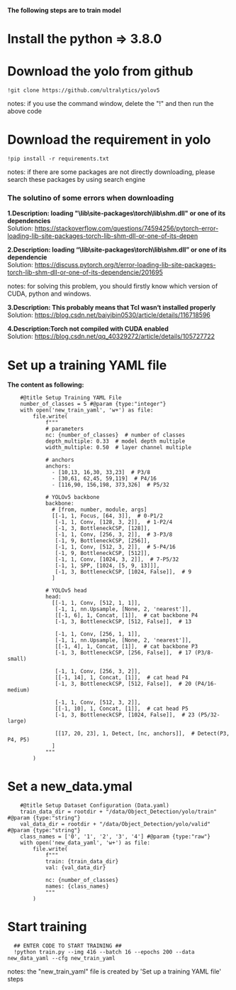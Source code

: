 **The following steps are to train model** 
# Install the python => 3.8.0
# Download the yolo from github  
    !git clone https://github.com/ultralytics/yolov5  
notes: if you use the command window, delete the "!" and then run the above code  
# Download the requirement in yolo  
    !pip install -r requirements.txt  
notes: if there are some packages are not directly downloading, please search these packages by using search engine  
### The solutino of some errors when downloading  
**1.Description:  loading "\lib\site-packages\torch\lib\shm.dll" or one of its dependencies**  
    Solution: https://stackoverflow.com/questions/74594256/pytorch-error-loading-lib-site-packages-torch-lib-shm-dll-or-one-of-its-depen  

        
**2.Description: loading “\lib\site-packages\torch\lib\shm.dll” or one of its dependencie**  
    Solution: https://discuss.pytorch.org/t/error-loading-lib-site-packages-torch-lib-shm-dll-or-one-of-its-dependencie/201695  

  notes: for solving this problem, you should firstly know which version of CUDA, python and windows.  
  
**3.Description: This probably means that Tcl wasn‘t installed properly**  
    Solution: https://blog.csdn.net/baiyibin0530/article/details/116718596  
    
**4.Description:Torch not compiled with CUDA enabled**  
    Solution: https://blog.csdn.net/qq_40329272/article/details/105727722
  
  
#  Set up a training YAML file  
**The content as following:**  

        #@title Setup Training YAML File
        number_of_classes = 5 #@param {type:"integer"}
        with open('new_train_yaml', 'w+') as file:
            file.write(
                f"""
                # parameters
                nc: {number_of_classes}  # number of classes
                depth_multiple: 0.33  # model depth multiple
                width_multiple: 0.50  # layer channel multiple

                # anchors
                anchors:
                  - [10,13, 16,30, 33,23]  # P3/8
                  - [30,61, 62,45, 59,119]  # P4/16
                  - [116,90, 156,198, 373,326]  # P5/32

                # YOLOv5 backbone
                backbone:
                  # [from, number, module, args]
                  [[-1, 1, Focus, [64, 3]],  # 0-P1/2
                   [-1, 1, Conv, [128, 3, 2]],  # 1-P2/4
                   [-1, 3, BottleneckCSP, [128]],
                   [-1, 1, Conv, [256, 3, 2]],  # 3-P3/8
                   [-1, 9, BottleneckCSP, [256]],
                   [-1, 1, Conv, [512, 3, 2]],  # 5-P4/16
                   [-1, 9, BottleneckCSP, [512]],
                   [-1, 1, Conv, [1024, 3, 2]],  # 7-P5/32
                   [-1, 1, SPP, [1024, [5, 9, 13]]],
                   [-1, 3, BottleneckCSP, [1024, False]],  # 9
                  ]
        
                # YOLOv5 head
                head:
                  [[-1, 1, Conv, [512, 1, 1]],
                   [-1, 1, nn.Upsample, [None, 2, 'nearest']],
                   [[-1, 6], 1, Concat, [1]],  # cat backbone P4
                   [-1, 3, BottleneckCSP, [512, False]],  # 13

                   [-1, 1, Conv, [256, 1, 1]],
                   [-1, 1, nn.Upsample, [None, 2, 'nearest']],
                   [[-1, 4], 1, Concat, [1]],  # cat backbone P3
                   [-1, 3, BottleneckCSP, [256, False]],  # 17 (P3/8-small)

                   [-1, 1, Conv, [256, 3, 2]],
                   [[-1, 14], 1, Concat, [1]],  # cat head P4
                   [-1, 3, BottleneckCSP, [512, False]],  # 20 (P4/16-medium)
        
                   [-1, 1, Conv, [512, 3, 2]],
                   [[-1, 10], 1, Concat, [1]],  # cat head P5
                   [-1, 3, BottleneckCSP, [1024, False]],  # 23 (P5/32-large)
        
                   [[17, 20, 23], 1, Detect, [nc, anchors]],  # Detect(P3, P4, P5)
                  ]
                """
            )

# Set a new_data.ymal
        #@title Setup Dataset Configuration (Data.yaml)
        train_data_dir = rootdir + "/data/Object_Detection/yolo/train" #@param {type:"string"}
        val_data_dir = rootdir + "/data/Object_Detection/yolo/valid" #@param {type:"string"}
        class_names = ['0', '1', '2', '3', '4'] #@param {type:"raw"}
        with open('new_data_yaml', 'w+') as file:
            file.write(
                f"""
                train: {train_data_dir}
                val: {val_data_dir}
        
                nc: {number_of_classes}
                names: {class_names}
                """
            )
  
# Start training
      ## ENTER CODE TO START TRAINING ##
      !python train.py --img 416 --batch 16 --epochs 200 --data new_data_yaml --cfg new_train_yaml
  
notes: the "new_train_yaml" file is created by 'Set up a training YAML file' steps  















    
